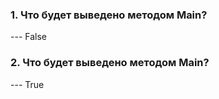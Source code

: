 <h3>1. Что будет выведено методом Main?</h3>
--- False

<h3>2. Что будет выведено методом Main?</h3>
--- True
